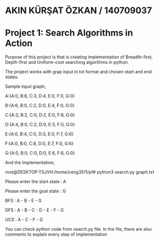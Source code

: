# AKIN KÜRŞAT ÖZKAN / 140709037

# Project 1: Search Algorithms in Action

Purpose of this project is that is creating implementation of Breadth-first, Depth-first and Uniform-cost searching algorithms in python.

The project works with grap input in txt format and chosen start and end states.

Sample input graph;

A:{A:0, B:6, C:3, D:4, E:0, F:0, G:0}

B:{A:6, B:0, C:2, D:0, E:4, F:0, G:0}

C:{A:3, B:2, C:0, D:2, E:0, F:8, G:0}

D:{A:4, B:0, C:2, D:0, E:3, F:0, G:0}

E:{A:0, B:4, C:0, D:3, E:0, F:7, G:6}

F:{A:0, B:0, C:8, D:0, E:7, F:0, G:6}

G:{A:0, B:0, C:0, D:0, E:6, F:6, G:0}

And the Implementation;

root@DESKTOP-TSJVH:/home/ceng3511/p1# python3 search.py graph.txt

Please enter the start state : A

Please enter the goal state : G

BFS : A - B - E - G

DFS : A - B - C - D - E - F - G

UCS : A - C - F - G

You can check python code from search.py file. In the file, there are also comments to explain every step of implementation


